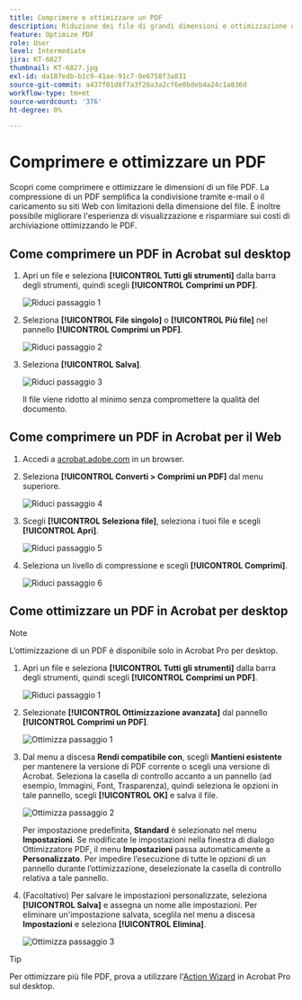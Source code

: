 ```yaml
---
title: Comprimere e ottimizzare un PDF
description: Riduzione dei file di grandi dimensioni e ottimizzazione dei PDF senza compromettere la qualità della condivisione, della pubblicazione o dell'archiviazione
feature: Optimize PDF
role: User
level: Intermediate
jira: KT-6827
thumbnail: KT-6827.jpg
exl-id: da187edb-b1c9-41ae-91c7-0e6758f3a831
source-git-commit: a437f01d8f7a3f26a3a2cf6e0bdeb4a24c1a836d
workflow-type: tm+mt
source-wordcount: '376'
ht-degree: 0%

---
```


# Comprimere e ottimizzare un PDF

Scopri come comprimere e ottimizzare le dimensioni di un file PDF. La compressione di un PDF semplifica la condivisione tramite e-mail o il caricamento su siti Web con limitazioni della dimensione del file. È inoltre possibile migliorare l&#39;esperienza di visualizzazione e risparmiare sui costi di archiviazione ottimizzando le PDF.

## Come comprimere un PDF in Acrobat sul desktop

1. Apri un file e seleziona **[!UICONTROL Tutti gli strumenti]** dalla barra degli strumenti, quindi scegli **[!UICONTROL Comprimi un PDF]**.

   ![Riduci passaggio 1](../assets/Reduce_1.png)

1. Seleziona **[!UICONTROL File singolo]** o **[!UICONTROL Più file]** nel pannello **[!UICONTROL Comprimi un PDF]**.

   ![Riduci passaggio 2](../assets/Reduce_2.png)

1. Seleziona **[!UICONTROL Salva]**.

   ![Riduci passaggio 3](../assets/Reduce_3.png)

   Il file viene ridotto al minimo senza compromettere la qualità del documento.


## Come comprimere un PDF in Acrobat per il Web

1. Accedi a [acrobat.adobe.com](https://acrobat.adobe.com/it/it/) in un browser.

1. Seleziona **[!UICONTROL Converti > Comprimi un PDF]** dal menu superiore.

   ![Riduci passaggio 4](../assets/Reduce_4.png)

1. Scegli **[!UICONTROL Seleziona file]**, seleziona i tuoi file e scegli **[!UICONTROL Apri]**.

   ![Riduci passaggio 5](../assets/Reduce_5.png)

1. Seleziona un livello di compressione e scegli **[!UICONTROL Comprimi]**.

   ![Riduci passaggio 6](../assets/Reduce_6.png)

## Come ottimizzare un PDF in Acrobat per desktop

>[!NOTE]
>
>L’ottimizzazione di un PDF è disponibile solo in Acrobat Pro per desktop.

1. Apri un file e seleziona **[!UICONTROL Tutti gli strumenti]** dalla barra degli strumenti, quindi scegli **[!UICONTROL Comprimi un PDF]**.

   ![Riduci passaggio 1](../assets/Reduce_1.png)

1. Selezionate **[!UICONTROL Ottimizzazione avanzata]** dal pannello **[!UICONTROL Comprimi un PDF]**.

   ![Ottimizza passaggio 1](../assets/Optimize_1.png)

1. Dal menu a discesa **Rendi compatibile con**, scegli **Mantieni esistente** per mantenere la versione di PDF corrente o scegli una versione di Acrobat. Seleziona la casella di controllo accanto a un pannello (ad esempio, Immagini, Font, Trasparenza), quindi seleziona le opzioni in tale pannello, scegli **[!UICONTROL OK]** e salva il file.

   ![Ottimizza passaggio 2](../assets/Optimize_2.png)

   Per impostazione predefinita, **Standard** è selezionato nel menu **Impostazioni**. Se modificate le impostazioni nella finestra di dialogo Ottimizzatore PDF, il menu **Impostazioni** passa automaticamente a **Personalizzato**. Per impedire l’esecuzione di tutte le opzioni di un pannello durante l’ottimizzazione, deselezionate la casella di controllo relativa a tale pannello.

1. (Facoltativo) Per salvare le impostazioni personalizzate, seleziona **[!UICONTROL Salva]** e assegna un nome alle impostazioni. Per eliminare un&#39;impostazione salvata, sceglila nel menu a discesa **Impostazioni** e seleziona **[!UICONTROL Elimina]**.

   ![Ottimizza passaggio 3](../assets/Optimize_3.png)

>[!TIP]
>
>Per ottimizzare più file PDF, prova a utilizzare l&#39;[Action Wizard](../advanced-tasks/action.md) in Acrobat Pro sul desktop.